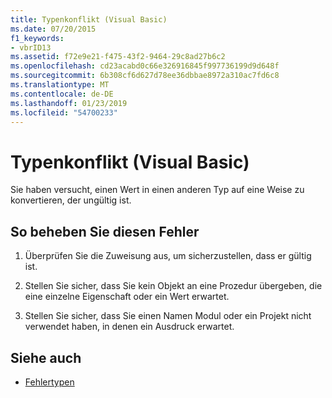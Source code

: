 ```yaml
---
title: Typenkonflikt (Visual Basic)
ms.date: 07/20/2015
f1_keywords:
- vbrID13
ms.assetid: f72e9e21-f475-43f2-9464-29c8ad27b6c2
ms.openlocfilehash: cd23acabd0c66e326916845f997736199d9d648f
ms.sourcegitcommit: 6b308cf6d627d78ee36dbbae8972a310ac7fd6c8
ms.translationtype: MT
ms.contentlocale: de-DE
ms.lasthandoff: 01/23/2019
ms.locfileid: "54700233"
---
```

# <a name="type-mismatch-visual-basic"></a>Typenkonflikt (Visual Basic)
Sie haben versucht, einen Wert in einen anderen Typ auf eine Weise zu konvertieren, der ungültig ist.  
  
## <a name="to-correct-this-error"></a>So beheben Sie diesen Fehler  
  
1.  Überprüfen Sie die Zuweisung aus, um sicherzustellen, dass er gültig ist.  
  
2.  Stellen Sie sicher, dass Sie kein Objekt an eine Prozedur übergeben, die eine einzelne Eigenschaft oder ein Wert erwartet.  
  
3.  Stellen Sie sicher, dass Sie einen Namen Modul oder ein Projekt nicht verwendet haben, in denen ein Ausdruck erwartet.  
  
## <a name="see-also"></a>Siehe auch
- [Fehlertypen](../../../visual-basic/programming-guide/language-features/error-types.md)
